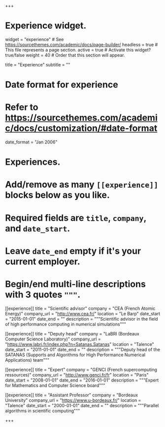 +++
# Experience widget.
widget = "experience"  # See https://sourcethemes.com/academic/docs/page-builder/
headless = true  # This file represents a page section.
active = true  # Activate this widget? true/false
weight = 40  # Order that this section will appear.

title = "Experience"
subtitle = ""

# Date format for experience
#   Refer to https://sourcethemes.com/academic/docs/customization/#date-format
date_format = "Jan 2006"

# Experiences.
#   Add/remove as many `[[experience]]` blocks below as you like.
#   Required fields are `title`, `company`, and `date_start`.
#   Leave `date_end` empty if it's your current employer.
#   Begin/end multi-line descriptions with 3 quotes `"""`.
[[experience]]
  title = "Scientific advisor"
  company = "CEA (French Atomic Energy)"
  company_url = "http://www.cea.fr/"
  location = "Le Barp"
  date_start = "2015-01-01"
  date_end = ""
  description = """Scientific advisor in the field of high performance computing in numerical simulations"""

[[experience]]
  title = "Deputy head"
  company = "LaBRI (Bordeaux Computer Science Laboratory)"
  company_url = "https://www.labri.fr/index.php?n=Satanas.Satanas"
  location = "Talence"
  date_start = "2011-01-01"
  date_end = ""
  description = """Deputy head of the SATANAS (Supports and Algorithms for High Performance Numerical Applications) team"""

[[experience]]
  title = "Expert"
  company = "GENCI (French supercomputing ressources)"
  company_url = "http://www.genci.fr/fr"
  location = "Paris"
  date_start = "2008-01-01"
  date_end = "2016-01-01"
  description = """Expert for Mathematics and Computer Science board"""

[[experience]]
  title = "Assistant Professor"
  company = "Bordeaux University"
  company_url = "https://www.u-bordeaux.fr/"
  location = "Talence"
  date_start = "2000-01-01"
  date_end = ""
  description = """Parallel algorithms in scientific computing"""

+++

